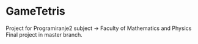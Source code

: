 # GameTetris
Project for Programiranje2 subject -> Faculty of Mathematics and Physics
Final project in master branch.
